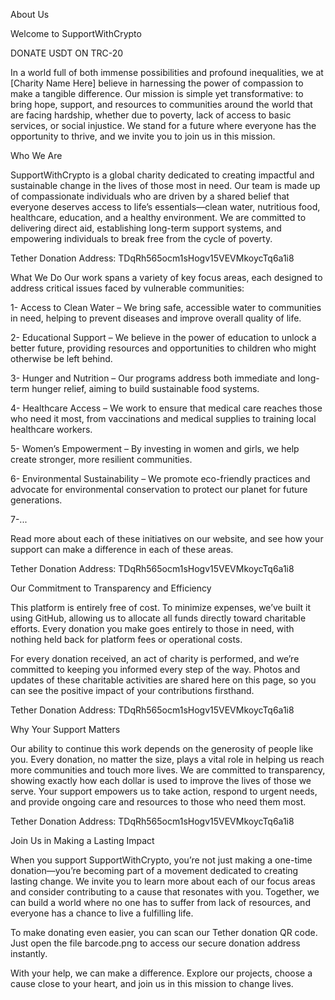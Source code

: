 About Us

Welcome to SupportWithCrypto

DONATE USDT ON TRC-20


In a world full of both immense possibilities and profound inequalities, we at [Charity Name Here] believe in harnessing the power of compassion to make a tangible difference. Our mission is simple yet transformative: to bring hope, support, and resources to communities around the world that are facing hardship, whether due to poverty, lack of access to basic services, or social injustice. We stand for a future where everyone has the opportunity to thrive, and we invite you to join us in this mission.

Who We Are

SupportWithCrypto is a global charity dedicated to creating impactful and sustainable change in the lives of those most in need. Our team is made up of compassionate individuals who are driven by a shared belief that everyone deserves access to life’s essentials—clean water, nutritious food, healthcare, education, and a healthy environment. We are committed to delivering direct aid, establishing long-term support systems, and empowering individuals to break free from the cycle of poverty.

Tether Donation Address: TDqRh565ocm1sHogv15VEVMkoycTq6a1i8

What We Do
Our work spans a variety of key focus areas, each designed to address critical issues faced by vulnerable communities:

1- Access to Clean Water – We bring safe, accessible water to communities in need, helping to prevent diseases and improve overall quality of life.

2- Educational Support – We believe in the power of education to unlock a better future, providing resources and opportunities to children who might otherwise be left behind.

3- Hunger and Nutrition – Our programs address both immediate and long-term hunger relief, aiming to build sustainable food systems.

4- Healthcare Access – We work to ensure that medical care reaches those who need it most, from vaccinations and medical supplies to training local healthcare workers.

5- Women’s Empowerment – By investing in women and girls, we help create stronger, more resilient communities.

6- Environmental Sustainability – We promote eco-friendly practices and advocate for environmental conservation to protect our planet for future generations.

7-...

Read more about each of these initiatives on our website, and see how your support can make a difference in each of these areas.

Tether Donation Address: TDqRh565ocm1sHogv15VEVMkoycTq6a1i8

Our Commitment to Transparency and Efficiency

This platform is entirely free of cost. To minimize expenses, we’ve built it using GitHub, allowing us to allocate all funds directly toward charitable efforts. Every donation you make goes entirely to those in need, with nothing held back for platform fees or operational costs.

For every donation received, an act of charity is performed, and we’re committed to keeping you informed every step of the way. Photos and updates of these charitable activities are shared here on this page, so you can see the positive impact of your contributions firsthand.

Tether Donation Address: TDqRh565ocm1sHogv15VEVMkoycTq6a1i8

Why Your Support Matters

Our ability to continue this work depends on the generosity of people like you. Every donation, no matter the size, plays a vital role in helping us reach more communities and touch more lives. We are committed to transparency, showing exactly how each dollar is used to improve the lives of those we serve. Your support empowers us to take action, respond to urgent needs, and provide ongoing care and resources to those who need them most.

Tether Donation Address: TDqRh565ocm1sHogv15VEVMkoycTq6a1i8

Join Us in Making a Lasting Impact

When you support SupportWithCrypto, you’re not just making a one-time donation—you’re becoming part of a movement dedicated to creating lasting change. We invite you to learn more about each of our focus areas and consider contributing to a cause that resonates with you. Together, we can build a world where no one has to suffer from lack of resources, and everyone has a chance to live a fulfilling life.

To make donating even easier, you can scan our Tether donation QR code. Just open the file barcode.png to access our secure donation address instantly.


With your help, we can make a difference. Explore our projects, choose a cause close to your heart, and join us in this mission to change lives.
